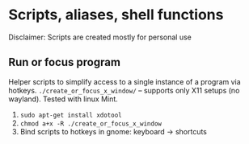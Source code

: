 # Scripts, aliases, shell functions
Disclaimer: Scripts are created mostly for personal use
## Run or focus program
Helper scripts to simplify access to a single instance of a program via hotkeys. `./create_or_focus_x_window/` – supports only X11 setups (no wayland). Tested with linux Mint.
1. `sudo apt-get install xdotool`
2. `chmod a+x -R ./create_or_focus_x_window`
3. Bind scripts to hotkeys in gnome: keyboard -> shortcuts

